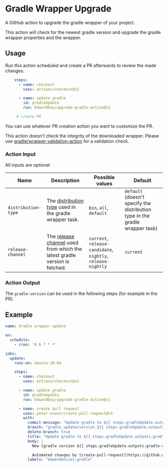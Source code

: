 # Gradle Wrapper Upgrade

A GitHub action to upgrade the gradle wrapper of your project.

This action will check for the newest gradle version and upgrade the gradle wrapper properties and the wrapper.

## Usage

Run this action scheduled and create a PR afterwards to review the made changes.

```yaml
    steps:
      - name: checkout
        uses: actions/checkout@v2

      - name: update gradle
        id: gradleUpdate
        run: EdwarDDay/upgrade-gradle-action@v1

     # create PR
```
You can use whatever PR creation action you want to customize the PR.

This action doesn't check the integrity of the downloaded wrapper. Please use 
[gradle/wrapper-validation-action](https://github.com/marketplace/actions/gradle-wrapper-validation) for a validation
check.

### Action Input
All inputs are optional

|         Name        | Description | Possible values | Default |
|---------------------|-------------|-----------------|---------|
| `distribution-type` | The [distribution type](https://docs.gradle.org/current/userguide/gradle_wrapper.html#sec:adding_wrapper) used in the gradle wrapper task. | `bin`, `all`, `default` | `default` (doesn't specify the distribution type in the gradle wrapper task) |
| `release-channel`   | The [release channel](https://services.gradle.org/versions/) used from which the latest gradle version is fetched. | `current`, `release-candidate`, `nightly`, `release-nightly`  | `current` |

### Action Output
The `gradle-version` can be used in the following steps (for example in the PR).

## Example

```yaml
name: Gradle wrapper update

on:
  schedule:
    - cron: '0 6 * * *'

jobs:
  update:
    runs-on: ubuntu-20.04

    steps:
      - name: checkout
        uses: actions/checkout@v2

      - name: update gradle
        id: gradleUpdate
        run: EdwarDDay/upgrade-gradle-action@v1

      - name: create pull request
        uses: peter-evans/create-pull-request@v3
        with:
          commit-message: "Update gradle to ${{ steps.gradleUpdate.outputs.gradle-version }}"
          branch: "gradle_update/version_${{ steps.gradleUpdate.outputs.gradle-version }}"
          delete-branch: true
          title: "Update gradle to ${{ steps.gradleUpdate.outputs.gradle-version }}"
          body: |
            New [gradle version ${{ steps.gradleUpdate.outputs.gradle-version }}](https://docs.gradle.org/${{ steps.gradleUpdate.outputs.gradle-version }}/release-notes.html)

            Automated changes by [create-pull-request](https://github.com/peter-evans/create-pull-request) GitHub action
          labels: "dependencies,gradle"
```
